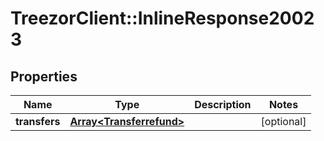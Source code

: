 # TreezorClient::InlineResponse20023

## Properties
Name | Type | Description | Notes
------------ | ------------- | ------------- | -------------
**transfers** | [**Array&lt;Transferrefund&gt;**](Transferrefund.md) |  | [optional] 


